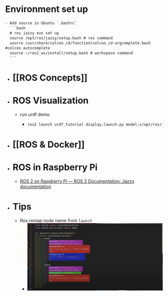 # Environment set up
	- Add source in Ubuntu `.bashrc`
	  ```bash
	  # ros jazzy evn set up
	  source /opt/ros/jazzy/setup.bash # ros command
	  source /usr/share/colcon_cd/function/colcon_cd-argcomplete.bash #colcon autocomplete
	  source ~/ros2_ws/install/setup.bash # workspace command
	  ```
- # [[ROS Concepts]]
- # ROS Visualization
	- run urdf demo
		- ```bash
		  ros2 launch urdf_tutorial display.launch.py model:=/opt/ros/jazzy/share/urdf_tutorial/urdf/08-macroed.urdf.xacro 
		  ```
- # [[ROS & Docker]]
- # ROS in Raspberry Pi
	- [ROS 2 on Raspberry Pi — ROS 2 Documentation: Jazzy documentation](http://docs.ros.org/en/jazzy/How-To-Guides/Installing-on-Raspberry-Pi.html)
- # Tips
	- Ros remap node name from `launch`
		- ![image.png](../assets/image_1686260428021_0.png)